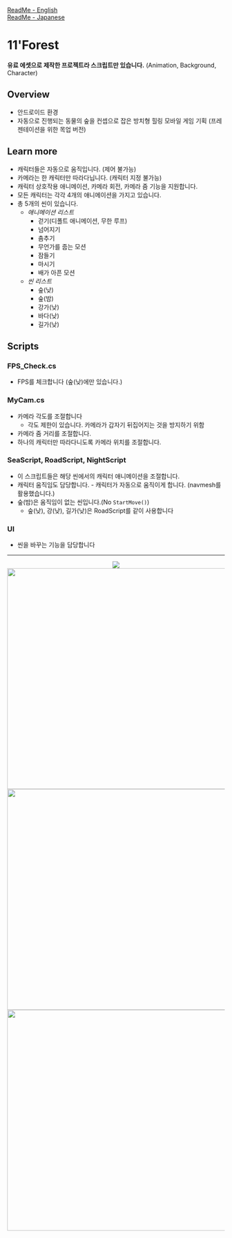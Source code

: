 [ReadMe - English](https://github.com/WooChan-Noh/11-forest/blob/main/ReadMeEng.md)    
[ReadMe - Japanese](https://github.com/WooChan-Noh/11-forest/edit/main/ReadMeJp.md)

# 11'Forest


**유료 에셋으로 제작한 프로젝트라 스크립트만 있습니다.**
(Animation, Background, Character)

## Overview
+ 안드로이드 환경
+ 자동으로 진행되는 동물의 숲을 컨셉으로 잡은 방치형 힐링 모바일 게임 기획 (프레젠테이션을 위한 목업 버전)

## Learn more
+ 캐릭터들은 자동으로 움직입니다. (제어 불가능)
+ 카메라는 한 캐릭터만 따라다닙니다. (캐릭터 지정 불가능)
+ 캐릭터 상호작용 애니메이션, 카메라 회전, 카메라 줌 기능을 지원합니다.
+ 모든 캐릭터는 각각 4개의 애니메이션을 가지고 있습니다.
+ 총 5개의 씬이 있습니다.
  + _애니메이션 리스트_
    + 걷기(디폴트 애니메이션, 무한 루프)
    + 넘어지기
    + 춤추기
    + 무언가를 줍는 모션
    + 잠들기
    + 마시기
    + 배가 아픈 모션
  + _씬 리스트_
    + 숲(낮)
    + 숲(밤)
    + 강가(낮)
    + 바다(낮)
    + 길가(낮)

## Scripts
### FPS_Check.cs
+ FPS를 체크합니다 (숲(낮)에만 있습니다.) 


### MyCam.cs
+ 카메라 각도를 조절합니다
  + 각도 제한이 있습니다. 카메라가 갑자기 뒤집어지는 것을 방지하기 위함
+ 카메라 줌 거리를 조절합니다.
+ 하나의 캐릭터만 따라다니도록 카메라 위치를 조절합니다.

### SeaScript, RoadScript, NightScript
+ 이 스크립트들은 해당 씬에서의 캐릭터 애니메이션을 조절합니다.
+ 캐릭터 움직임도 담당합니다. - 캐릭터가 자동으로 움직이게 합니다. (navmesh를 활용했습니다.)
+ 숲(밤)은 움직임이 없는 씬입니다.(No `StartMove()`)
  + 숲(낮), 강(낮), 길가(낮)은 RoadScript를 같이 사용합니다



### UI
+ 씬을 바꾸는 기능을 담당합니다
---
<p align="center">
<img src="https://github.com/WooChan-Noh/11-forest/assets/103042258/afcf486c-e38c-4f32-8d41-3a8da373a723"
</p>
<img src="https://github.com/WooChan-Noh/11-forest/assets/103042258/d31599e7-ae2e-46bc-8535-bf4a2ff10721" width="1024" height="512"/>
<img src="https://github.com/WooChan-Noh/11-forest/assets/103042258/6fb27c2d-b894-4eff-823c-7fbc27503ef3" width="1024" height="512"/>
<img src= "https://github.com/WooChan-Noh/11-forest/assets/103042258/e7b227fc-4098-4cef-8841-fe46fb90515e" width="1024" height="512"/>


